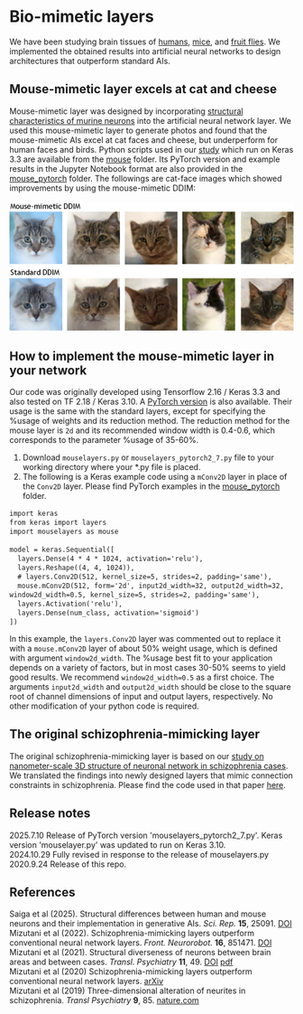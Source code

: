 # Bio-mimetic layers
We have been studying brain tissues of <a href="https://dx.doi.org/10.1038/s41398-019-0427-4">humans</a>, <A href="https://doi.org/10.1038/s41598-025-10912-3">mice</A>, and <a href="http://dx.doi.org/10.1016/j.jsb.2013.08.012">fruit flies</a>. We implemented the obtained results into artificial neural networks to design architectures that outperform standard AIs.

## Mouse-mimetic layer excels at cat and cheese
Mouse-mimetic layer was designed by incorporating [structural characteristics of murine neurons](https://doi.org/10.1038/s41598-025-10912-3) into the artificial neural network layer. We used this mouse-mimetic layer to generate photos and found that the mouse-mimetic AIs excel at cat faces and cheese, but underperform for human faces and birds. Python scripts used in our <a href="https://doi.org/10.1038/s41598-025-10912-3">study</a> which run on Keras 3.3 are available from the <a href="https://github.com/mizutanilab/biomimetic-nn/tree/master/mouse">mouse</a> folder. Its PyTorch version and example results in the Jupyter Notebook format are also provided in the <a href="https://github.com/mizutanilab/biomimetic-nn/tree/master/mouse_pytorch">mouse_pytorch</a> folder. The followings are cat-face images which showed improvements by using the mouse-mimetic DDIM: <BR><BR>
<img alt=cat_faces src="mouse/DDIM_AFHQcat_240901a_d_comparison.png">

## How to implement the mouse-mimetic layer in your network
Our code was originally developed using Tensorflow 2.16 / Keras 3.3 and also tested on TF 2.18 / Keras 3.10. A [PyTorch version](https://github.com/mizutanilab/biomimetic-nn/tree/master/mouse_pytorch) is also available. Their usage is the same with the standard layers, except for specifying the %usage of weights and its reduction method. The reduction method for the mouse layer is `2d` and its recommended window width is 0.4-0.6, which corresponds to the parameter %usage of 35-60%. 
1. Download `mouselayers.py` or `mouselayers_pytorch2_7.py` file to your working directory where your *.py file is placed.  
2. The following is a Keras example code using a `mConv2D` layer in place of the `Conv2D` layer. Please find PyTorch examples in the [mouse_pytorch](https://github.com/mizutanilab/biomimetic-nn/tree/master/mouse_pytorch) folder. 
```
import keras
from keras import layers
import mouselayers as mouse

model = keras.Sequential([
  layers.Dense(4 * 4 * 1024, activation='relu'),
  layers.Reshape((4, 4, 1024)),
  # layers.Conv2D(512, kernel_size=5, strides=2, padding='same'),
  mouse.mConv2D(512, form='2d', input2d_width=32, output2d_width=32, window2d_width=0.5, kernel_size=5, strides=2, padding='same'),
  layers.Activation('relu'),
  layers.Dense(num_class, activation='sigmoid')
])
```
In this example, the `layers.Conv2D` layer was commented out to replace it with a `mouse.mConv2D` layer of about 50% weight usage, which is defined with argument `window2d_width`. The %usage best fit to your application depends on a variety of factors, but in most cases 30-50% seems to yield good results. We recommend `window2d_width=0.5` as a first choice. The arguments `input2d_width` and `output2d_width` should be close to the square root of channel dimensions of input and output layers, respectively. No other modification of your python code is required. 

## The original schizophrenia-mimicking layer
The original schizophrenia-mimicking layer is based on our [study on nanometer-scale 3D structure of neuronal network in schizophrenia cases](https://www.nature.com/articles/s41398-019-0427-4). We translated the findings into newly designed layers that mimic connection constraints in schizophrenia. Please find the code used in that paper <a href="https://github.com/mizutanilab/biomimetic-nn/tree/master/FrontNeurorobot">here</a>.<BR>

## Release notes
2025.7.10 Release of PyTorch version 'mouselayers_pytorch2_7.py'. Keras version 'mouselayer.py' was updated to run on Keras 3.10.<BR>
2024.10.29 Fully revised in response to the release of mouselayers.py<BR>
2020.9.24 Release of this repo.

## References
Saiga et al (2025). Structural differences between human and mouse neurons and their implementation in generative AIs. <I>Sci. Rep.</I> <B>15</B>, 25091. <a href="https://doi.org/10.1038/s41598-025-10912-3">DOI</a><BR>
Mizutani et al (2022). Schizophrenia-mimicking layers outperform conventional neural network layers. <i>Front. Neurorobot.</i> <b>16</b>, 851471. <a href="https://doi.org/10.3389/fnbot.2022.851471">DOI</a><BR>
Mizutani et al (2021). Structural diverseness of neurons between brain areas and between cases. <I>Transl. Psychiatry</I> <B>11</B>, 49. 
 <a href="https://doi.org/10.1038/s41398-020-01173-x">DOI</a>
 <a href="https://www.nature.com/articles/s41398-020-01173-x.pdf">pdf</a><BR>
Mizutani et al (2020) Schizophrenia-mimicking layers outperform conventional neural network layers. [arXiv](https://arxiv.org/abs/2009.10887)<BR>
Mizutani et al (2019) Three-dimensional alteration of neurites in schizophrenia. <i>Transl Psychiatry</i> <b>9</b>, 85. [nature.com](https://www.nature.com/articles/s41398-019-0427-4)

